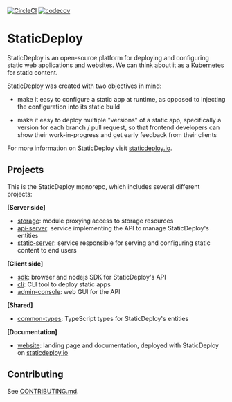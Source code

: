 [![CircleCI](https://img.shields.io/circleci/project/github/staticdeploy/staticdeploy.svg)](https://circleci.com/gh/staticdeploy/staticdeploy)
[![codecov](https://codecov.io/gh/staticdeploy/staticdeploy/branch/master/graph/badge.svg)](https://codecov.io/gh/staticdeploy/staticdeploy)

# StaticDeploy

StaticDeploy is an open-source platform for deploying and configuring static web
applications and websites. We can think about it as a
[Kubernetes](https://kubernetes.io/) for static content.

StaticDeploy was created with two objectives in mind:

* make it easy to configure a static app at runtime, as opposed to injecting the
  configuration into its static build

* make it easy to deploy multiple "versions" of a static app, specifically a
  version for each branch / pull request, so that frontend developers can show
  their work-in-progress and get early feedback from their clients

For more information on StaticDeploy visit
[staticdeploy.io](https://staticdeploy.io).

## Projects

This is the StaticDeploy monorepo, which includes several different projects:

**[Server side]**

* [storage](./storage): module proxying access to storage resources
* [api-server](./api-server): service implementing the API to manage
  StaticDeploy's entities
* [static-server](./static-server): service responsible for serving and
  configuring static content to end users

**[Client side]**

* [sdk](./sdk): browser and nodejs SDK for StaticDeploy's API
* [cli](./cli): CLI tool to deploy static apps
* [admin-console](./admin-console): web GUI for the API

**[Shared]**

* [common-types](./common-types): TypeScript types for StaticDeploy's entities

**[Documentation]**

* [website](./website): landing page and documentation, deployed with
  StaticDeploy on [staticdeploy.io](https://staticdeploy.io)

## Contributing

See [CONTRIBUTING.md](./CONTRIBUTING.md).
